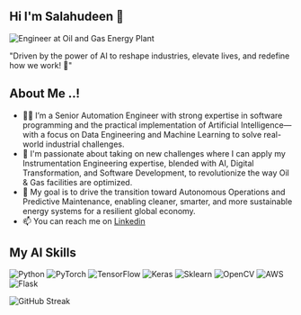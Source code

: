 ## Hi I'm Salahudeen 👋
![Engineer at Oil and Gas Energy Plant](https://www.isa.org/getmedia/cbaa342f-69fc-42ec-934e-ee7108e12bd6/ISA-Standards-are-Practical-Solutions-from-Industry-Experts.jpg?width=300&height=192&ext=.jpg)

"Driven by the power of AI to reshape industries, elevate lives, and redefine how we work! 🤖"

## About Me ..!
- 👨‍💻 I’m a Senior Automation Engineer with strong expertise in software programming and the practical implementation of Artificial Intelligence—with a focus on Data Engineering and Machine Learning to solve real-world industrial challenges.
- 🚀 I'm passionate about taking on new challenges where I can apply my Instrumentation Engineering expertise, blended with AI, Digital Transformation, and Software Development, to revolutionize the way Oil & Gas facilities are optimized.
- 💞️ My goal is to drive the transition toward Autonomous Operations and Predictive Maintenance, enabling cleaner, smarter, and more sustainable energy systems for a resilient global economy.
- 📫 You can reach me on [Linkedin](https://www.linkedin.com/in/salahudeen-muhammed-pmp-mba-6039b075)

## My AI Skills
![Python](https://img.shields.io/badge/Python-3776AB?style=for-the-badge&logo=python&logoColor=white)
![PyTorch](https://img.shields.io/badge/PyTorch-EE4C2C?style=for-the-badge&logo=pytorch&logoColor=white)
![TensorFlow](https://img.shields.io/badge/TensorFlow-FF6F00?style=for-the-badge&logo=tensorflow&logoColor=white)
![Keras](https://img.shields.io/badge/Keras-D00000?style=for-the-badge&logo=keras&logoColor=white)
![Sklearn](https://img.shields.io/badge/Sklearn-F7931E?style=for-the-badge&logo=scikit-learn&logoColor=white)
![OpenCV](https://img.shields.io/badge/OpenCV-5C3EE8?style=for-the-badge&logo=opencv&logoColor=white)
![AWS](https://img.shields.io/badge/AWS-232F3E?style=for-the-badge&logo=amazon-aws&logoColor=white)
![Flask](https://img.shields.io/badge/Flask-000000?style=for-the-badge&logo=flask&logoColor=white)

![GitHub Streak](https://streak-stats.demolab.com/?user=zalahu)
<!--
**zalahu/zalahu** is a ✨ _special_ ✨ repository because its `README.md` (this file) appears on your GitHub profile.

Here are some ideas to get you started:

- 🔭 I’m currently working on ...
- 🌱 I’m currently learning ...
- 👯 I’m looking to collaborate on ...
- 🤔 I’m looking for help with ...
- 💬 Ask me about ...
- 📫 How to reach me: ...
- 😄 Pronouns: ...
- ⚡ Fun fact: ...
-->
